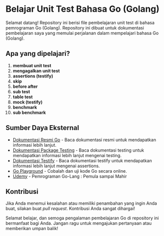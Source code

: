 # Belajar Unit Test Bahasa Go (Golang)

Selamat datang! Repository ini berisi file pembelajaran unit test di bahasa pemrograman Go (Golang). Repository ini dibuat untuk dokumentasi pembelajaran saya yang memulai perjalanan dalam mempelajari bahasa Go (Golang).

## Apa yang dipelajari?

1. **membuat unit test**
2. **mengagalkan unit test**
3. **assertions (testify)**
4. **skip**
5. **before after**
6. **sub test**
7. **table test**
8. **mock (testify)**
9. **benchmark**
10. **sub benchmark**

## Sumber Daya Eksternal

- [Dokumentasi Resmi Go](https://golang.org/doc/) - Baca dokumentasi resmi untuk mendapatkan informasi lebih lanjut.
- [Dokumentasi Package Testing](https://golang.org/pkg/testing) - Baca dokumentasi testing untuk mendapatkan informasi lebih lanjut mengenai testing.
- [Dokumentasi Testify](https://github.com/stretchr/testify) - Baca dokumentasi testify untuk mendapatkan informasi lebih lanjut mengenai assertions.
- [Go Playground](https://play.golang.org/) - Cobalah dan uji kode Go secara online.
- [Udemy](https://www.udemy.com/course/pemrograman-go-lang-pemula-sampai-mahir/) - Pemrograman Go-Lang : Pemula sampai Mahir

## Kontribusi

Jika Anda menemui kesalahan atau memiliki penambahan yang ingin Anda buat, silakan buat _pull request_. Kontribusi Anda sangat dihargai!

Selamat belajar, dan semoga pengalaman pembelajaran Go di repository ini bermanfaat bagi Anda. Jangan ragu untuk mengajukan pertanyaan atau memberikan umpan balik!